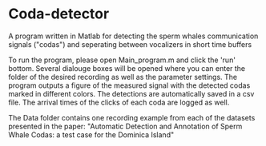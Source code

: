 # Coda-detector
A program written in Matlab for detecting the  sperm whales communication signals ("codas")  and seperating between vocalizers in short time buffers

To run the program, please open Main_program.m and click the 'run' bottom. Several dialouge boxes will be opened where you can enter the folder of the desired recording as well as the parameter settings. 
The program outputs a figure of the measured signal with the detected codas marked in different colors. 
The detections are automatically saved in a csv file. The arrival times of the clicks of each coda are logged as well. 

The Data folder contains one recording example from each of the datasets presented in the paper: "Automatic Detection and Annotation of Sperm Whale Codas: a test case for the Dominica Island"  

